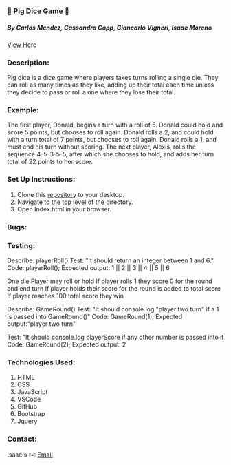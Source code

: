 ### 🐖 Pig Dice Game 🎲

##### By Carlos Mendez, Cassandra Copp, Giancarlo Vigneri, Isaac Moreno

[View Here](https://github.com/isaacrmoreno/pig-dice-game)

### Description:

Pig dice is a dice game where players takes turns rolling a single die. They can roll as many times as they like, adding up their total each time unless they decide to pass or roll a one where they lose their total.

### Example:

The first player, Donald, begins a turn with a roll of 5. Donald could hold and score 5 points, but chooses to roll again. Donald rolls a 2, and could hold with a turn total of 7 points, but chooses to roll again. Donald rolls a 1, and must end his turn without scoring. The next player, Alexis, rolls the sequence 4-5-3-5-5, after which she chooses to hold, and adds her turn total of 22 points to her score.

### Set Up Instructions:

1. Clone this [repository](https://github.com/isaacrmoreno/pig-dice-game.git) to your desktop.
2. Navigate to the top level of the directory.
3. Open Index.html in your browser.

### Bugs:

### Testing:

Describe: playerRoll()
Test: "It should return an integer between 1 and 6."
Code: playerRoll();
Expected output: 1 || 2 || 3 || 4 || 5 || 6

One die
Player may roll or hold
If player rolls 1 they score 0 for the round and end turn
If player holds their score for the round is added to total score
If player reaches 100 total score they win

Describe: GameRound()
Test: "It should console.log "player two turn" if a 1 is passed into GameRound()"
Code: GameRound(1);
Expected output:"player two turn"

Test: "It should console.log playerScore if any other number is passed into it
Code: GameRound(2);
Expected output: 2

### Technologies Used:

1. HTML
2. CSS
3. JavaScript
4. VSCode
5. GitHub
6. Bootstrap
7. Jquery

### Contact:

Isaac's ✉️ [Email](mailto:ipdxcreative@gmail.com)

<!-- ### Licenses:

MIT &copy; 2021 Carlos Mendez, Cassandra Copp, Giancarlo Vigneri, Isaac Moreno -->
